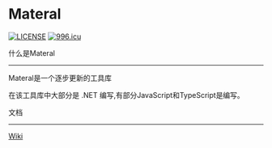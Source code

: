 # Materal
[![LICENSE](https://img.shields.io/badge/license-Anti%20996-blue.svg)](https://github.com/996icu/996.ICU/blob/master/LICENSE)
[![996.icu](https://img.shields.io/badge/link-996.icu-red.svg)](https://996.icu)

什么是Materal

---

Materal是一个逐步更新的工具库

在该工具库中大部分是 .NET 编写,有部分JavaScript和TypeScript是编写。

文档

---
[Wiki](https://github.com/MateralCMX/Materal/wiki)